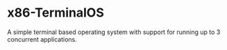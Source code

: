 # x86-TerminalOS
A simple terminal based operating system with support for running up to 3 concurrent applications.
